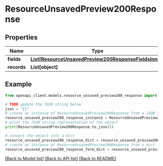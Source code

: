 # ResourceUnsavedPreview200Response


## Properties

Name | Type | Description | Notes
------------ | ------------- | ------------- | -------------
**fields** | [**List[ResourceUnsavedPreview200ResponseFieldsInner]**](ResourceUnsavedPreview200ResponseFieldsInner.md) |  | [optional] 
**records** | **List[object]** |  | [optional] 

## Example

```python
from openapi_client.models.resource_unsaved_preview200_response import ResourceUnsavedPreview200Response

# TODO update the JSON string below
json = "{}"
# create an instance of ResourceUnsavedPreview200Response from a JSON string
resource_unsaved_preview200_response_instance = ResourceUnsavedPreview200Response.from_json(json)
# print the JSON string representation of the object
print(ResourceUnsavedPreview200Response.to_json())

# convert the object into a dict
resource_unsaved_preview200_response_dict = resource_unsaved_preview200_response_instance.to_dict()
# create an instance of ResourceUnsavedPreview200Response from a dict
resource_unsaved_preview200_response_form_dict = resource_unsaved_preview200_response.from_dict(resource_unsaved_preview200_response_dict)
```
[[Back to Model list]](../README.md#documentation-for-models) [[Back to API list]](../README.md#documentation-for-api-endpoints) [[Back to README]](../README.md)


